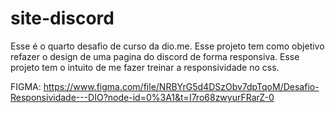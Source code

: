 # site-discord
Esse é o quarto desafio de curso da dio.me. Esse projeto tem como objetivo refazer o design de uma pagina do discord de forma responsiva. Esse projeto tem o intuito de me fazer treinar a responsividade no css.

FIGMA: https://www.figma.com/file/NRBYrG5d4DSzObv7dpTqoM/Desafio-Responsividade---DIO?node-id=0%3A1&t=I7ro68zwyurFRarZ-0
